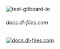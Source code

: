 
![test-gitboard-io](https://github.com/adriencarbonne/test-gitboard-io/actions/workflows/test.yml/badge.svg)

###### docs.dl-files.com
[![docs.dl-files.com](https://github.com/jwts-dev/docs.dl-files.com/actions/workflows/manual_deploy.yml/badge.svg)](https://github.com/jwts-dev/docs.dl-files.com/actions/workflows/manual_deploy.yml)
